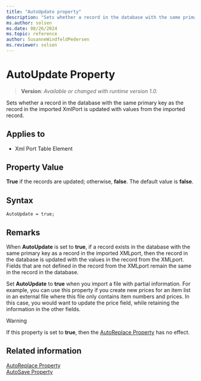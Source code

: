 ```yaml
---
title: "AutoUpdate property"
description: "Sets whether a record in the database with the same primary key as the record in the imported XmlPort is updated with values from the imported record."
ms.author: solsen
ms.date: 08/26/2024
ms.topic: reference
author: SusanneWindfeldPedersen
ms.reviewer: solsen
---
```

[//]: # (START>DO_NOT_EDIT)
[//]: # (IMPORTANT:Do not edit any of the content between here and the END>DO_NOT_EDIT.)
[//]: # (Any modifications should be made in the .xml files in the ModernDev repo.)
# AutoUpdate Property
> **Version**: _Available or changed with runtime version 1.0._

Sets whether a record in the database with the same primary key as the record in the imported XmlPort is updated with values from the imported record.

## Applies to
-   Xml Port Table Element

[//]: # (IMPORTANT: END>DO_NOT_EDIT)


## Property Value  
 **True** if the records are updated; otherwise, **false**. The default value is **false**.  

## Syntax
```AL
AutoUpdate = true;
```

## Remarks  
When **AutoUpdate** is set to **true**, if a record exists in the database with the same primary key as a record in the imported XMLport, then the record in the database is updated with the values in the record from the XMLport. Fields that are not defined in the record from the XMLport remain the same in the record in the database.  

Set **AutoUpdate** to **true** when you import a file with partial information. For example, you can use this property if you create new prices for an item list in an external file where this file only contains item numbers and prices. In this case, you would want to update the price field, while retaining the information in the other fields.  

> [!WARNING]  
> If this property is set to **true**, then the [AutoReplace Property](devenv-autoreplace-property.md) has no effect.  

## Related information  
[AutoReplace Property](devenv-autoReplace-property.md)   
[AutoSave Property](devenv-autosave-property.md)
